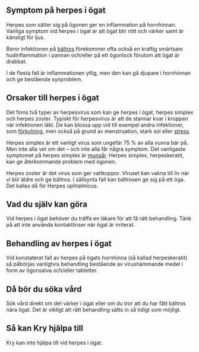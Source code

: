 Symptom på herpes i ögat
------------------------

Herpes som sätter sig på ögonen ger en inflammation på hornhinnan. Vanliga symptom vid herpes i ögat är att ögat blir rött och värker samt är känsligt för ljus.

Beror infektionen på [bältros](https://www.kry.se/fakta/baltros/ "baltros") förekommer ofta också en kraftig smärtsam hudinflammation i pannan och/eller på ett ögonlock förutom att ögat är drabbat.

I de flesta fall är inflammationen ytlig, men den kan gå djupare i hornhinnan och ge bestående synproblem.

Orsaker till herpes i ögat
--------------------------

Det finns två typer av herpesvirus som kan ge herpes i ögat, herpes simplex och herpes zoster. Typiskt för herpesvirus är att de stannar kvar i kroppen när infektionen läkt. De kan blossa upp vid till exempel andra infektioner, som [förkylning](https://www.kry.se/fakta/forkylning/ "forkylning"), men också på grund av menstruation, stark sol eller [stress](https://www.kry.se/fakta/stress/ "stress").

Herpes simplex är ett vanligt virus som ungefär 75 % av alla vuxna bär på. Men inte alla vet om det – och inte alla får några symptom. Det vanligaste symptomet på herpes simplex är [munsår](https://www.kry.se/fakta/munsar/ "munsar"). Herpes simplex, herpeskeratit, kan ge återkommande problem med ögonen.

Herpes zoster är det virus som ger vattkoppor. Viruset kan vakna till liv när vi blir äldre och ge bältros. I sällsynta fall kan bältrosen ge sig på ett öga. Det kallas då för Herpes ophtalmicus.

Vad du själv kan göra
---------------------

Vid herpes i ögat behöver du träffa en läkare för att få rätt behandling. Tänk på att inte använda kontaktlinser när ögat är irriterat.

Behandling av herpes i ögat
---------------------------

Vid konstaterat fall av herpes på ögats hornhinna (så kallad herpeskeratit) så påbörjas vanligtvis behandling bestående av virushämmande medel i form av ögonsalva och/eller tabletter.

Då bör du söka vård
-------------------

Sök vård direkt om det värker i ögat eller om du tror att du har fått bältros nära ögat. Det är viktigt att rätt behandling sätts in så tidigt som möjligt.

Så kan Kry hjälpa till
----------------------

Kry kan inte hjälpa till vid herpes i ögat.